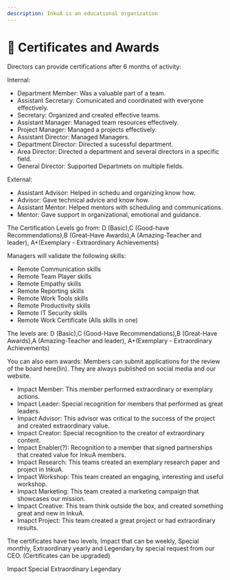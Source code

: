 ```yaml
---
description: InkuA is an educational organization
---
```


# 📜 Certificates and Awards

Directors can provide certifications after 6 months of activity:

Internal:
* Department Member: Was a valuable part of a team.
* Assistant Secretary: Comunicated and coordinated with everyone effectively. 
* Secretary: Organized and created effective teams. 
* Assistant Manager: Managed team resources effectively.  
* Project Manager: Managed a projects effectively.
* Assistant Director: Managed Managers.
* Department Director: Directed a sucessful department.
* Area Director: Directed a department and several directors in a specific field.
* General Director: Supported Departmets on multiple fields.

External:
* Assistant Advisor: Helped in schedu and organizing know how. 
* Advisor: Gave technical advice and know how. 
* Assistant Mentor: Helped mentors with scheduling and communications. 
* Mentor: Gave support in organizational, emotional and guidance. 

The Certification Levels go from:
D (Basic),C (Good-have Recommendations),B (Great-Have Awards),A (Amazing-Teacher and leader), A+(Exemplary - Extraordinary Achievements)


Managers will validate the following skills:
* Remote Communication skills
* Remote Team Player skills
* Remote Empathy skills
* Remote Reporting skills
* Remote Work Tools skills
* Remote Productivity skills
* Remote IT Security skills
* Remote Work Certificate (Alls skills in one)

The levels are:
D (Basic),C (Good-Have Recommendations),B (Great-Have Awards),A (Amazing-Teacher and leader), A+(Exemplary - Extraordinary Achievements)

You can also earn awards:
Members can submit applications for the review of the board here(lin). They are always published on social media and our website. 

* Impact Member: This member performed extraordinary or exemplary actions.
* Impact Leader: Special recognition for members that performed as great leaders.
* Impact Advisor: This advisor was critical to the success of the project and created extraordinary value.
* Impact Creator: Special recognition to the creator of extraordinary content.
* Impact Enabler(?): Recognition to a member that signed partnerships that created value for InkuA members.  
* Impact Research: This teams created an exemplary research paper and project in InkuA.
* Impact Workshop: This team created an engaging, interesting and useful workshop. 
* Impact Marketing: This team created a marketing campaign that showcases our mission.
* Impact Creative: This team think outside the box, and created something great and new in InkuA.
* Imapct Project: This team created a great project or had extraordinary results.

The certificates have two levels, Impact that can be weekly, Special monthly, Extraordinary yearly and Legendary by special request from our CEO. (Certificates can be upgraded)

Impact
Special
Extraordinary
Legendary